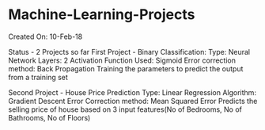 # Machine-Learning-Projects
Created On: 10-Feb-18

Status - 2 Projects so far
First Project - Binary Classification:
  Type: Neural Network
  Layers: 2
  Activation Function Used: Sigmoid
  Error correction method: Back Propagation
  Training the parameters to predict the output from a training set
  
 Second Project - House Price Prediction
  Type: Linear Regression
  Algorithm: Gradient Descent
  Error Correction method: Mean Squared Error
  Predicts the selling price of house based on 3 input features(No of Bedrooms, No of Bathrooms, No of Floors)
    

